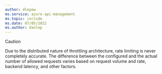 ```yaml
---
author: dlepow
ms.service: azure-api-management
ms.topic: include
ms.date: 07/05/2022
ms.author: danlep
---
```

> [!CAUTION]
> Due to the distributed nature of throttling architecture, rate limiting is never completely accurate. The difference between the configured and the actual number of allowed requests varies based on request volume and rate, backend latency, and other factors.